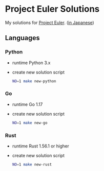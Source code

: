 Project Euler Solutions
===

My solutions for [Project Euler](https://projecteuler.net/). ([in Japanese](http://odz.sakura.ne.jp/projecteuler/))

Languages
---

### Python

- runtime Python 3.x
- create new solution script

  ```bash
  NO=1 make new-python
  ```

### Go

- runtime Go 1.17
- create new solution script

  ```bash
  NO=1 make new-go
  ```
  
### Rust

- runtime Rust 1.56.1 or higher
- create new solution script

  ```bash
  NO=1 make new-rust
  ```
